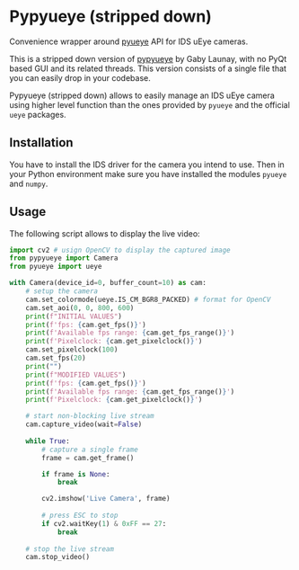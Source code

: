 # Pypyueye (stripped down)

Convenience wrapper around [pyueye](https://pypi.python.org/pypi/pyueye) API for IDS uEye cameras.

This is a stripped down version of [pypyueye](https://github.com/galaunay/pypyueye) by Gaby Launay, with no PyQt based GUI and its related threads. This version consists of a single file that you can easily drop in your codebase.

Pypyueye (stripped down) allows to easily manage an IDS uEye camera using higher level function than the ones provided by `pyueye` and the official `ueye` packages.

## Installation

You have to install the IDS driver for the camera you intend to use. Then in your Python environment make sure you have installed the modules `pyueye` and `numpy`.

## Usage

The following script allows to display the live video:

```Python
import cv2 # usign OpenCV to display the captured image
from pypyueye import Camera
from pyueye import ueye

with Camera(device_id=0, buffer_count=10) as cam:
    # setup the camera
    cam.set_colormode(ueye.IS_CM_BGR8_PACKED) # format for OpenCV
    cam.set_aoi(0, 0, 800, 600)
    print(f"INITIAL VALUES")
    print(f'fps: {cam.get_fps()}')
    print(f'Available fps range: {cam.get_fps_range()}')
    print(f'Pixelclock: {cam.get_pixelclock()}')
    cam.set_pixelclock(100)
    cam.set_fps(20)
    print("")
    print(f"MODIFIED VALUES")
    print(f'fps: {cam.get_fps()}')
    print(f'Available fps range: {cam.get_fps_range()}')
    print(f'Pixelclock: {cam.get_pixelclock()}')

    # start non-blocking live stream
    cam.capture_video(wait=False)
    
    while True:
        # capture a single frame
        frame = cam.get_frame()

        if frame is None:
            break

        cv2.imshow('Live Camera', frame)
    
        # press ESC to stop
        if cv2.waitKey(1) & 0xFF == 27:
            break
     
    # stop the live stream
    cam.stop_video()
```
